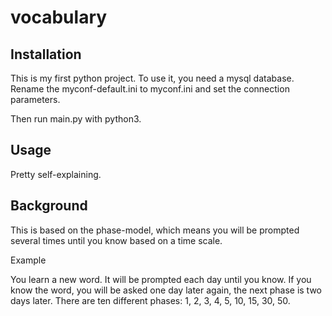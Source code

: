 # vocabulary

## Installation

This is my first python project. To use it, you need a mysql database.
Rename the myconf-default.ini to myconf.ini and set the connection parameters.

Then run main.py with python3.

## Usage

Pretty self-explaining.

## Background

This is based on the phase-model, which means you will be prompted several times until you know based on a time scale.

Example

You learn a new word. It will be prompted each day until you know. If you know the word,
you will be asked one day later again, the next phase is two days later. 
There are ten different phases: 1, 2, 3, 4, 5, 10, 15, 30, 50.
